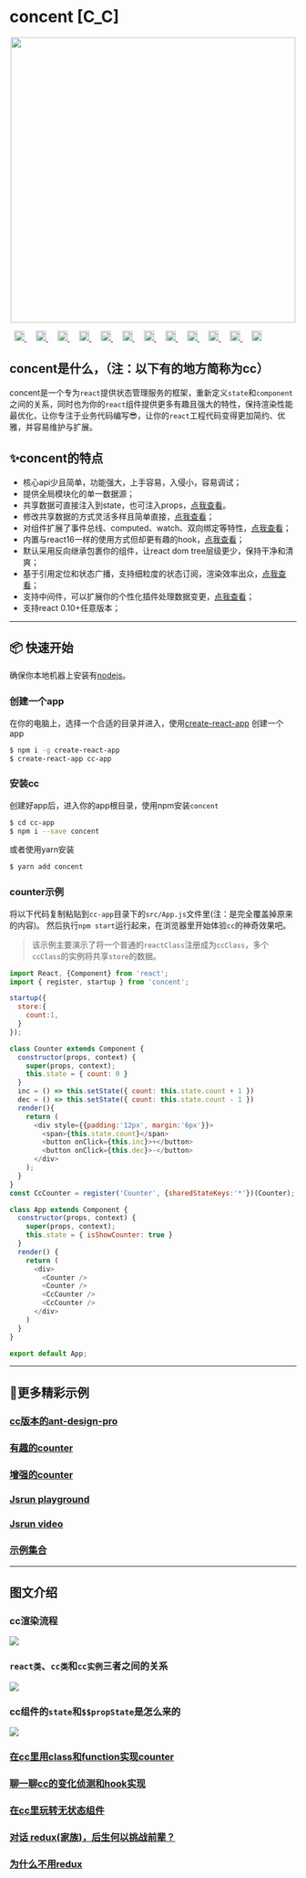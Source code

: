 # concent [C_C]
<p align="center">
  <a href="#">
    <img width="500" src="https://raw.githubusercontent.com/fantasticsoul/static/master/img/cc/banner.png">
  </a>
</p>

<p>

<a href='https://www.npmjs.com/package/concent' style='margin: 0 0.5rem;'>
<img src='https://img.shields.io/github/package-json/v/concentjs/concent/master.svg?label=npm%20version' alt='npm version' height='18'>
</a>

<a href='#' style='margin: 0 0.5rem;'>
<img src='https://img.shields.io/github/issues/concentjs/concent.svg' alt='issues open' height='18'>
</a>

<a href='#' style='margin: 0 0.5rem;'>
<img src='https://img.shields.io/npm/dw/react-control-center.svg?label=rcc%20downloads' alt='downloads' height='18'>
</a>

<a href='#' style='margin: 0 0.5rem;'>
<img src='https://img.shields.io/github/last-commit/concentjs/concent.svg' alt='last commit' height='18'>
</a>

<a href='#' style='margin: 0 0.5rem;'>
<img src='https://img.shields.io/github/commit-activity/m/concentjs/concent.svg' alt='commit activity' height='18'>
</a>

<a href='#' style='margin: 0 0.5rem;'>
  <img src='https://raw.githubusercontent.com/fantasticsoul/static/master/img/cc-svg/build.png' alt='build:passing' height='18'>
</a>

<a href='#' style='margin: 0 0.5rem;'>
<img src='https://img.shields.io/npm/l/concent.svg' alt='license:MIT' height='18'>
</a>

<a href='#' style='margin: 0 0.5rem;'>
<img src='https://img.shields.io/david/dev/concentjs/concent.svg' alt='dev dependencies' height='18'>
</a>

<a href='#' style='margin: 0 0.5rem;'>
<img src='https://img.shields.io/bundlephobia/minzip/concent.svg' alt='mini bundle size' height='18'>
</a>

<a href='#' style='margin: 0 0.5rem;'>
<img src='https://img.shields.io/github/package-json/dependency-version/concentjs/concent/co.svg' alt='co version' height='18'>
</a>

<a href='#' style='margin: 0 0.5rem;'>
<img src='https://img.shields.io/github/followers/fantasticsoul.svg?style=social' alt='followers' height='18'>
</a>

<a href='#' style='margin: 0 0.5rem;'>
<img src='https://img.shields.io/github/stars/concentjs/concent.svg?style=social' alt='concent star' height='18'>
</a>

</p>

## concent是什么，（注：以下有的地方简称为cc）
concent是一个专为`react`提供状态管理服务的框架，重新定义`state`和`component`之间的关系，同时也为你的`react`组件提供更多有趣且强大的特性，保持渲染性能最优化，让你专注于业务代码编写😎，让你的`react`工程代码变得更加简约、优雅，并容易维护与扩展。

## ✨concent的特点
* 核心api少且简单，功能强大，上手容易，入侵小，容易调试；
* 提供全局模块化的单一数据源；
* 共享数据可直接注入到state，也可注入props，[点我查看](https://stackblitz.com/edit/concent-state-inject-way?file=index.js)。
* 修改共享数据的方式灵活多样且简单直接，[点我查看](https://stackblitz.com/edit/concent-state-modify-way)；
* 对组件扩展了事件总线、computed、watch、双向绑定等特性，[点我查看](https://stackblitz.com/edit/concent-vue-like-programming)；
* 内置与react16一样的使用方式但却更有趣的hook，[点我查看](https://stackblitz.com/edit/concent-hook?file=index.js)；
* 默认采用反向继承包裹你的组件，让react dom tree层级更少，保持干净和清爽；
* 基于引用定位和状态广播，支持细粒度的状态订阅，渲染效率出众，[点我查看](https://stackblitz.com/edit/concent-why-it-is-high-performance?file=index.js)；
* 支持中间件，可以扩展你的个性化插件处理数据变更，[点我查看](https://stackblitz.com/edit/concent-middleware?file=index.js)；
* 支持react 0.10+任意版本；
___
## 📦 快速开始
确保你本地机器上安装有[nodejs](http://nodejs.cn/download/)。
### 创建一个app
在你的电脑上，选择一个合适的目录并进入，使用[create-react-app](https://github.com/facebookincubator/create-react-app) 创建一个app
```sh
$ npm i -g create-react-app
$ create-react-app cc-app
```
### 安装cc
创建好app后，进入你的app根目录，使用npm安装`concent`
```sh
$ cd cc-app
$ npm i --save concent
```
或者使用yarn安装
```sh
$ yarn add concent
```
### counter示例
将以下代码复制粘贴到`cc-app`目录下的`src/App.js`文件里(注：是完全覆盖掉原来的内容)。
然后执行`npm start`运行起来，在浏览器里开始体验`cc`的神奇效果吧。
> 该示例主要演示了将一个普通的`reactClass`注册成为`ccClass`，多个`ccClass`的实例将共享`store`的数据。
```javascript
import React, {Component} from 'react';
import { register, startup } from 'concent';

startup({
  store:{
    count:1,
  }
});

class Counter extends Component {
  constructor(props, context) {
    super(props, context);
    this.state = { count: 0 }
  }
  inc = () => this.setState({ count: this.state.count + 1 })
  dec = () => this.setState({ count: this.state.count - 1 })
  render(){
    return (
      <div style={{padding:'12px', margin:'6px'}}>
        <span>{this.state.count}</span>
        <button onClick={this.inc}>+</button>
        <button onClick={this.dec}>-</button>
      </div>
    );
  }
}
const CcCounter = register('Counter', {sharedStateKeys:'*'})(Counter);

class App extends Component {
  constructor(props, context) {
    super(props, context);
    this.state = { isShowCounter: true }
  }
  render() {
    return (
      <div>
        <Counter />
        <Counter />
        <CcCounter />
        <CcCounter />
      </div>
    )
  }
}

export default App;
```
___
## 🔨更多精彩示例
### [cc版本的ant-design-pro](https://github.com/fantasticsoul/rcc-antd-pro)
### [有趣的counter](https://stackblitz.com/edit/funny-counter)
### [增强的counter](https://stackblitz.com/edit/dva-example-count-1saxx8)
### [Jsrun playground](http://jsrun.net/fLXKp/play) 
### [Jsrun video](http://jsrun.net/vLXKp/play)
### [示例集合](https://github.com/fantasticsoul/rcc-simple-demo)
___
## 图文介绍
### cc渲染流程
![](https://raw.githubusercontent.com/fantasticsoul/static/master/img/cc/cc-core.png)
### `react类`、`cc类`和`cc实例`三者之间的关系
![](https://raw.githubusercontent.com/fantasticsoul/static/master/img/cc/cc2.png)
### cc组件的`state`和`$$propState`是怎么来的
![](https://raw.githubusercontent.com/fantasticsoul/static/master/img/cc/cc-class-and-ins.png)
### [在cc里用class和function实现counter](https://juejin.im/post/5c8f77bdf265da60ec2812f7)
### [聊一聊cc的变化侦测和hook实现](https://juejin.im/post/5c8d99f4e51d4555816d6335)
### [在cc里玩转无状态组件](https://juejin.im/post/5c838107f265da2dca389593)
### [对话 redux(家族)，后生何以挑战前辈？](https://juejin.im/post/5c8479316fb9a049ba42635c)
### [为什么不用redux](https://www.zhihu.com/question/263928256/answer/274963347)
